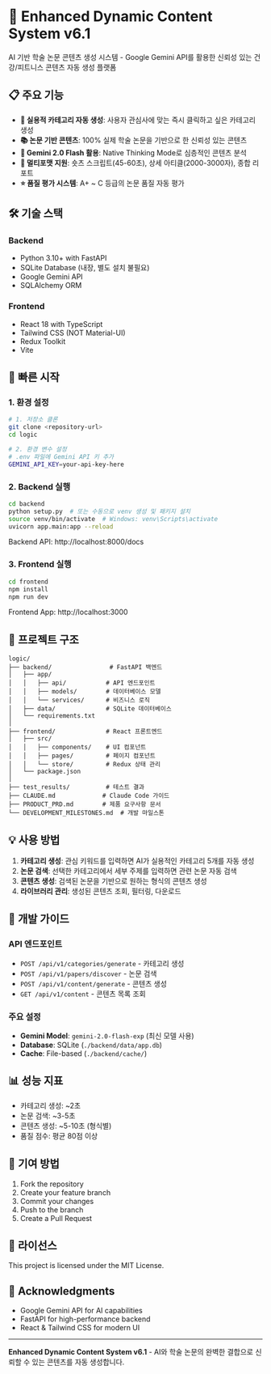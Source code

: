 # 🚀 Enhanced Dynamic Content System v6.1

AI 기반 학술 논문 콘텐츠 생성 시스템 - Google Gemini API를 활용한 신뢰성 있는 건강/피트니스 콘텐츠 자동 생성 플랫폼

## 📋 주요 기능

- **🎯 실용적 카테고리 자동 생성**: 사용자 관심사에 맞는 즉시 클릭하고 싶은 카테고리 생성
- **📚 논문 기반 콘텐츠**: 100% 실제 학술 논문을 기반으로 한 신뢰성 있는 콘텐츠
- **🤖 Gemini 2.0 Flash 활용**: Native Thinking Mode로 심층적인 콘텐츠 분석
- **📝 멀티포맷 지원**: 숏츠 스크립트(45-60초), 상세 아티클(2000-3000자), 종합 리포트
- **⭐ 품질 평가 시스템**: A+ ~ C 등급의 논문 품질 자동 평가

## 🛠️ 기술 스택

### Backend
- Python 3.10+ with FastAPI
- SQLite Database (내장, 별도 설치 불필요)
- Google Gemini API
- SQLAlchemy ORM

### Frontend
- React 18 with TypeScript
- Tailwind CSS (NOT Material-UI)
- Redux Toolkit
- Vite

## 🚀 빠른 시작

### 1. 환경 설정

```bash
# 1. 저장소 클론
git clone <repository-url>
cd logic

# 2. 환경 변수 설정
# .env 파일에 Gemini API 키 추가
GEMINI_API_KEY=your-api-key-here
```

### 2. Backend 실행

```bash
cd backend
python setup.py  # 또는 수동으로 venv 생성 및 패키지 설치
source venv/bin/activate  # Windows: venv\Scripts\activate
uvicorn app.main:app --reload
```

Backend API: http://localhost:8000/docs

### 3. Frontend 실행

```bash
cd frontend
npm install
npm run dev
```

Frontend App: http://localhost:3000

## 📁 프로젝트 구조

```
logic/
├── backend/                # FastAPI 백엔드
│   ├── app/
│   │   ├── api/           # API 엔드포인트
│   │   ├── models/        # 데이터베이스 모델
│   │   └── services/      # 비즈니스 로직
│   ├── data/              # SQLite 데이터베이스
│   └── requirements.txt
│
├── frontend/              # React 프론트엔드
│   ├── src/
│   │   ├── components/    # UI 컴포넌트
│   │   ├── pages/         # 페이지 컴포넌트
│   │   └── store/         # Redux 상태 관리
│   └── package.json
│
├── test_results/          # 테스트 결과
├── CLAUDE.md             # Claude Code 가이드
├── PRODUCT_PRD.md        # 제품 요구사항 문서
└── DEVELOPMENT_MILESTONES.md  # 개발 마일스톤

```

## 💡 사용 방법

1. **카테고리 생성**: 관심 키워드를 입력하면 AI가 실용적인 카테고리 5개를 자동 생성
2. **논문 검색**: 선택한 카테고리에서 세부 주제를 입력하면 관련 논문 자동 검색
3. **콘텐츠 생성**: 검색된 논문을 기반으로 원하는 형식의 콘텐츠 생성
4. **라이브러리 관리**: 생성된 콘텐츠 조회, 필터링, 다운로드

## 🔧 개발 가이드

### API 엔드포인트

- `POST /api/v1/categories/generate` - 카테고리 생성
- `POST /api/v1/papers/discover` - 논문 검색
- `POST /api/v1/content/generate` - 콘텐츠 생성
- `GET /api/v1/content` - 콘텐츠 목록 조회

### 주요 설정

- **Gemini Model**: `gemini-2.0-flash-exp` (최신 모델 사용)
- **Database**: SQLite (`./backend/data/app.db`)
- **Cache**: File-based (`./backend/cache/`)

## 📊 성능 지표

- 카테고리 생성: ~2초
- 논문 검색: ~3-5초
- 콘텐츠 생성: ~5-10초 (형식별)
- 품질 점수: 평균 80점 이상

## 🤝 기여 방법

1. Fork the repository
2. Create your feature branch
3. Commit your changes
4. Push to the branch
5. Create a Pull Request

## 📝 라이선스

This project is licensed under the MIT License.

## 🙏 Acknowledgments

- Google Gemini API for AI capabilities
- FastAPI for high-performance backend
- React & Tailwind CSS for modern UI

---

**Enhanced Dynamic Content System v6.1** - AI와 학술 논문의 완벽한 결합으로 신뢰할 수 있는 콘텐츠를 자동 생성합니다.